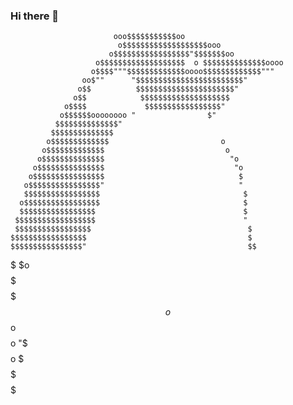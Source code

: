### Hi there 👋

                           ooo$$$$$$$$$$$oo
                            o$$$$$$$$$$$$$$$$$$$ooo
                          o$$$$$$$$$$$$$$$$$"$$$$$$$oo
                       o$$$$$$$$$$$$$$$$$$$  o $$$$$$$$$$$$$$oooo
                      o$$$$"""$$$$$$$$$$$$$oooo$$$$$$$$$$$$$"""
                    oo$""      "$$$$$$$$$$$$$$$$$$$$$$$$"
                   o$$          $$$$$$$$$$$$$$$$$$$$$$"
                  o$$            $$$$$$$$$$$$$$$$$$$$
                o$$$$             $$$$$$$$$$$$$$$$$"
               o$$$$$$oooooooo "                $"
              $$$$$$$$$$$$$$"
             $$$$$$$$$$$$$$
            o$$$$$$$$$$$$$                         o
           o$$$$$$$$$$$$$                           o
          o$$$$$$$$$$$$$$                            "o
         o$$$$$$$$$$$$$$$                             "o
        o$$$$$$$$$$$$$$$$                              $
       o$$$$$$$$$$$$$$$$"                              "
       $$$$$$$$$$$$$$$$$                                $
      o$$$$$$$$$$$$$$$$$                                $
      $$$$$$$$$$$$$$$$$                                 $
     $$$$$$$$$$$$$$$$$$                                 "
     $$$$$$$$$$$$$$$$$                                   $
    $$$$$$$$$$$$$$$$$                                    $
    $$$$$$$$$$$$$$$$"                                    $$
   $$$$$$$$$$$$$$$$$                                      $o
   $$$$$$$$$$$$$$$$$                                      $$
  $$$$$$$$$$$$$$$$$$                                       $
  $$$$$$$$$$$$$$$$$$o                                      $$
 $$$$$$$$$$$$$$$$$$$$o                                     $$
 $$$$$$$$$$$$$$$$$$$$$$o                                   "$
 $$$$$$$$$$$$$$$$$$$$$$$$o                                  $
$$$$$$$$$$$$$$$$$$$$$$$$$$$                                 $$
$$$$$$$$$$$$$$$$$$$$$$$$$$$$                                $$
$$$$$$$$$$$$$$$$$$$$$$$$$$$$$                               $$


<!--
**Mariyselita/Mariyselita** is a ✨ _special_ ✨ repository because its `README.md` (this file) appears on your GitHub profile.-->

    

